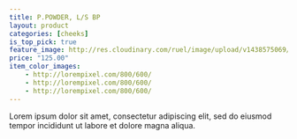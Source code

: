 ```yaml
---
title: P.POWDER, L/S BP
layout: product
categories: [cheeks]
is_top_pick: true
feature_image: http://res.cloudinary.com/ruel/image/upload/v1438575069/fashion21/picture-11.jpg
price: "125.00"
item_color_images:
    - http://lorempixel.com/800/600/
    - http://lorempixel.com/800/600/
    - http://lorempixel.com/800/600/
---
```


Lorem ipsum dolor sit amet, consectetur adipiscing elit, sed do eiusmod tempor incididunt ut labore et dolore magna aliqua.
